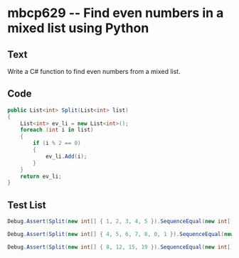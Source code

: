 # mbcp629 -- Find even numbers in a mixed list using Python

## Text

Write a C# function to find even numbers from a mixed list.

## Code

```csharp
public List<int> Split(List<int> list) 
{ 
    List<int> ev_li = new List<int>(); 
    foreach (int i in list) 
    { 
        if (i % 2 == 0) 
        { 
            ev_li.Add(i); 
        } 
    } 
    return ev_li; 
}
```

## Test List

```csharp
Debug.Assert(Split(new int[] { 1, 2, 3, 4, 5 }).SequenceEqual(new int[] { 2, 4 }));
```

```csharp
Debug.Assert(Split(new int[] { 4, 5, 6, 7, 8, 0, 1 }).SequenceEqual(new int[] { 4, 6, 8, 0 }));
```

```csharp
Debug.Assert(Split(new int[] { 8, 12, 15, 19 }).SequenceEqual(new int[] { 8, 12 }));
```
